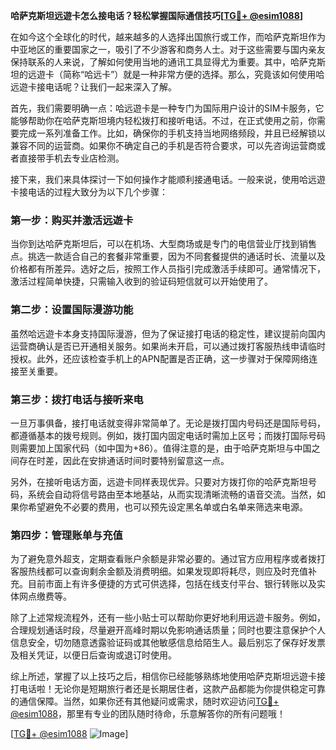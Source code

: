 **哈萨克斯坦远遊卡怎么接电话？轻松掌握国际通信技巧[[TG💪+ @esim1088](https://t.me/s/esim1088)]**

在如今这个全球化的时代，越来越多的人选择出国旅行或工作，而哈萨克斯坦作为中亚地区的重要国家之一，吸引了不少游客和商务人士。对于这些需要与国内亲友保持联系的人来说，了解如何使用当地的通讯工具显得尤为重要。其中，哈萨克斯坦的远遊卡（简称“哈远卡”）就是一种非常方便的选择。那么，究竟该如何使用哈远遊卡接电话呢？让我们一起来深入了解。

首先，我们需要明确一点：哈远遊卡是一种专门为国际用户设计的SIM卡服务，它能够帮助你在哈萨克斯坦境内轻松拨打和接听电话。不过，在正式使用之前，你需要完成一系列准备工作。比如，确保你的手机支持当地网络频段，并且已经解锁以兼容不同的运营商。如果你不确定自己的手机是否符合要求，可以先咨询运营商或者直接带手机去专业店检测。

接下来，我们来具体探讨一下如何操作才能顺利接通电话。一般来说，使用哈远遊卡接电话的过程大致分为以下几个步骤：

### 第一步：购买并激活远遊卡
当你到达哈萨克斯坦后，可以在机场、大型商场或是专门的电信营业厅找到销售点。挑选一款适合自己的套餐非常重要，因为不同套餐提供的通话时长、流量以及价格都有所差异。选好之后，按照工作人员指引完成激活手续即可。通常情况下，激活过程简单快捷，只需输入收到的验证码短信就可以开始使用了。

### 第二步：设置国际漫游功能
虽然哈远遊卡本身支持国际漫游，但为了保证接打电话的稳定性，建议提前向国内运营商确认是否已开通相关服务。如果尚未开启，可以通过拨打客服热线申请临时授权。此外，还应该检查手机上的APN配置是否正确，这一步骤对于保障网络连接至关重要。

### 第三步：拨打电话与接听来电
一旦万事俱备，接打电话就变得非常简单了。无论是拨打国内号码还是国际号码，都遵循基本的拨号规则。例如，拨打国内固定电话时需加上区号；而拨打国际号码则需要加上国家代码（如中国为+86）。值得注意的是，由于哈萨克斯坦与中国之间存在时差，因此在安排通话时间时要特别留意这一点。

另外，在接听电话方面，远遊卡同样表现优异。只要对方拨打你的哈萨克斯坦号码，系统会自动将信号路由至本地基站，从而实现清晰流畅的语音交流。当然，如果你希望避免不必要的费用，也可以预先设定黑名单或白名单来筛选来电源。

### 第四步：管理账单与充值
为了避免意外超支，定期查看账户余额是非常必要的。通过官方应用程序或者拨打客服热线都可以查询剩余金额及消费明细。如果发现即将耗尽，则应及时充值补充。目前市面上有许多便捷的方式可供选择，包括在线支付平台、银行转账以及实体网点缴费等。

除了上述常规流程外，还有一些小贴士可以帮助你更好地利用远遊卡服务。例如，合理规划通话时段，尽量避开高峰时期以免影响通话质量；同时也要注意保护个人信息安全，切勿随意透露验证码或其他敏感信息给陌生人。最后别忘了保存好发票及相关凭证，以便日后查询或退订时使用。

综上所述，掌握了以上技巧之后，相信你已经能够熟练地使用哈萨克斯坦远遊卡接打电话啦！无论你是短期旅行者还是长期居住者，这款产品都能为你提供稳定可靠的通信保障。当然，如果你还有其他疑问或需求，随时欢迎访问[TG💪+ @esim1088](https://t.me/s/esim1088)，那里有专业的团队随时待命，乐意解答你的所有问题哦！

[[TG💪+ @esim1088](https://t.me/s/esim1088) ![Image](https://i.postimg.cc/4NQfJmqS/Snipaste-2025-05-13-00-14-12.png)]